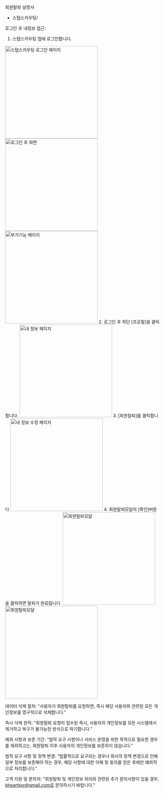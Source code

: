 회원탈퇴 설명서 

- 스텝스카우팅/

로그인 후 내정보 접근:
1. 스텝스카우팅 앱에 로그인합니다.
<img src="회원탈퇴1.jpg" alt="스텝스카우팅 로그인 페이지" width="300px"/>
<img src="회원탈퇴2.jpg" alt="로그인 후 화면" width="300px"/>
<img src="회원탈퇴3.jpg" alt="부가기능 페이지" width="300px">
2. 로그인 후 하단 [프로필]을 클릭합니다.
<img src="회원탈퇴4.jpg" alt="내 정보 페이지" width="300px">
3. [회원탈퇴]를 클릭합니다
<img src="회원탈퇴5.jpg" alt="내 정보 수정 페이지" width="300px">
4. 회원탈퇴모달의 [확인]버튼을 클릭하면 탈퇴가 완료됩니다.
<img src="회원탈퇴6.jpg" alt="회원탈퇴모달" width="300px">
<img src="회원탈퇴7.jpg" alt="회원탈퇴모달" width="300px"> 


데이터 삭제 절차:
"사용자가 회원탈퇴를 요청하면, 즉시 해당 사용자와 관련된 모든 개인정보를 영구적으로 삭제합니다."

즉시 삭제 원칙:
"회원탈퇴 요청이 접수된 즉시, 사용자의 개인정보를 모든 시스템에서 제거하고 복구가 불가능한 방식으로 파기합니다."

예외 사항과 보존 기간:
"법적 요구 사항이나 서비스 운영을 위한 목적으로 필요한 경우를 제외하고는, 회원탈퇴 이후 사용자의 개인정보를 보존하지 않습니다."

법적 요구 사항 및 정책 변경:
"법률적으로 요구되는 경우나 회사의 정책 변경으로 인해 일부 정보를 보존해야 하는 경우, 해당 사항에 대한 이해 및 동의를 얻은 후에만 예외적으로 처리합니다."

고객 지원 및 문의처:
"회원탈퇴 및 개인정보 처리와 관련된 추가 문의사항이 있을 경우, bheartkor@gmail.com로 문의하시기 바랍니다."
